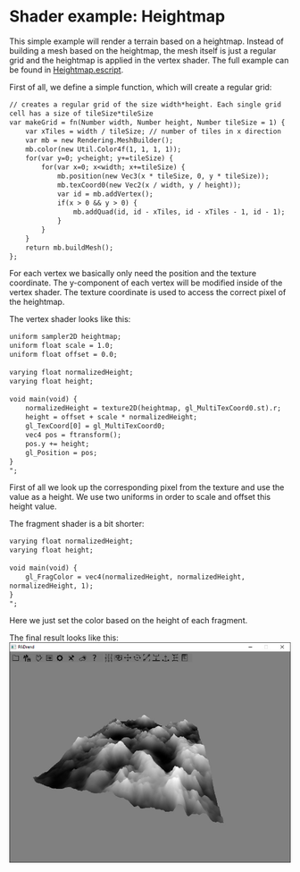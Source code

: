 <!------------------------------------------------------------------------------------------------
This work is licensed under the Creative Commons Attribution-ShareAlike 4.0 International License.
 To view a copy of this license, visit http://creativecommons.org/licenses/by-sa/4.0/.
 Author: Henrik Heine (hheine@mail.uni-paderborn.de)
 PADrend Version 1.0.0
------------------------------------------------------------------------------------------------->

# Shader example: Heightmap
This simple example will render a terrain based on a heightmap. Instead of building a mesh based on the heightmap, the mesh itself is just a regular grid and the heightmap is applied in the vertex shader.
The full example can be found in [Heightmap.escript](Heightmap.escript).

First of all, we define a simple function, which will create a regular grid:

<!---INCLUDE src=HeightmapShader.escript, start=18, end=34--->
<!---BEGINN_CODESECTION--->
<!---Automaticly generated section. Do not edit!!!--->
    // creates a regular grid of the size width*height. Each single grid cell has a size of tileSize*tileSize
    var makeGrid = fn(Number width, Number height, Number tileSize = 1) {
        var xTiles = width / tileSize; // number of tiles in x direction
        var mb = new Rendering.MeshBuilder();
        mb.color(new Util.Color4f(1, 1, 1, 1));
        for(var y=0; y<height; y+=tileSize) {
            for(var x=0; x<width; x+=tileSize) {
                mb.position(new Vec3(x * tileSize, 0, y * tileSize));
                mb.texCoord0(new Vec2(x / width, y / height));
                var id = mb.addVertex();
                if(x > 0 && y > 0) {
                    mb.addQuad(id, id - xTiles, id - xTiles - 1, id - 1);
                }
            }
        }
        return mb.buildMesh();
    };
<!---END_CODESECTION--->

For each vertex we basically only need the position and the texture coordinate. The y-component of each vertex will be modified inside of the vertex shader. The texture coordinate is used to access the correct pixel of the heightmap.

The vertex shader looks like this:

<!---INCLUDE src=HeightmapShader.escript, start=47, end=62--->
<!---BEGINN_CODESECTION--->
<!---Automaticly generated section. Do not edit!!!--->
    uniform sampler2D heightmap;
    uniform float scale = 1.0;
    uniform float offset = 0.0;
    
    varying float normalizedHeight;
    varying float height;
    
    void main(void) {
        normalizedHeight = texture2D(heightmap, gl_MultiTexCoord0.st).r;
        height = offset + scale * normalizedHeight;
        gl_TexCoord[0] = gl_MultiTexCoord0;
        vec4 pos = ftransform();
        pos.y += height;
        gl_Position = pos;
    }
    ";
<!---END_CODESECTION--->

First of all we look up the corresponding pixel from the texture and use the value as a height. We use two uniforms in order to scale and offset this height value.

The fragment shader is a bit shorter:

<!---INCLUDE src=HeightmapShader.escript, start=64, end=70--->
<!---BEGINN_CODESECTION--->
<!---Automaticly generated section. Do not edit!!!--->
    varying float normalizedHeight;
    varying float height;
    
    void main(void) {
        gl_FragColor = vec4(normalizedHeight, normalizedHeight, normalizedHeight, 1);
    }
    ";
<!---END_CODESECTION--->

Here we just set the color based on the height of each fragment.

The final result looks like this:
![Heightmap](Heightmap.jpg)





